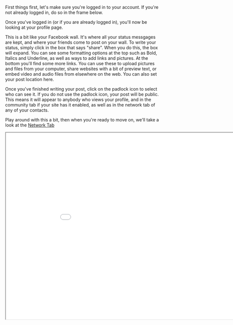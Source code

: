 First things first, let's make sure you're logged in to your account.  If you're not already logged in, do so in the frame below.

Once you've logged in (or if you are already logged in), you'll now be looking at your profile page.

This is a bit like your Facebook wall.  It's where all your status messgages are kept, and where your friends come to post on your wall.  To write your status, simply click in the box that says "share".  When you do this, the box will expand.  You can see some formatting options at the top such as Bold, Italics and Underline, as well as ways to add links and pictures.  At the bottom you'll find some more links.  You can use these to upload pictures and files from your computer, share websites with a bit of preview text, or embed video and audio files from elsewhere on the web.  You can also set your post location here.

Once you've finished writing your post, click on the padlock icon to select who can see it.  If you do not use the padlock icon, your post will be public.  This means it will appear to anybody who views your profile, and in the community tab if your site has it enabled, as well as in the network tab of any of your contacts.

Play around with this a bit, then when you're ready to move on, we'll take a look at the <a href="help/Quick-Start-network">Network Tab</a>

<iframe src="login" width="950" height="600"></iframe>


